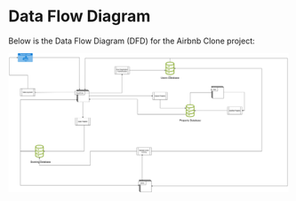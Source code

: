 # Data Flow Diagram

Below is the Data Flow Diagram (DFD) for the Airbnb Clone project:

![Data Flow Diagram](./Data-flow.png)
